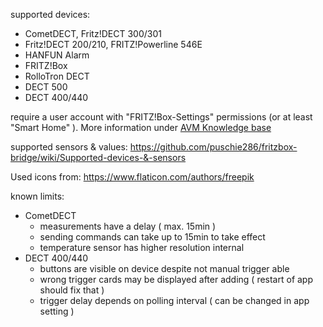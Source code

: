 supported devices:
* CometDECT, Fritz!DECT 300/301
* Fritz!DECT 200/210, FRITZ!Powerline 546E
* HANFUN Alarm
* FRITZ!Box
* RolloTron DECT
* DECT 500
* DECT 400/440

require a user account with "FRITZ!Box-Settings" permissions (or at least "Smart Home" ).
More information under [AVM Knowledge base](https://en.avm.de/service/knowledge-base/dok/FRITZ-Box-7369-int/1522_Accessing-FRITZ-Box-from-the-home-network-with-user-accounts/)

supported sensors & values:
https://github.com/puschie286/fritzbox-bridge/wiki/Supported-devices-&-sensors

Used icons from: https://www.flaticon.com/authors/freepik

known limits:
* CometDECT
  * measurements have a delay ( max. 15min )
  * sending commands can take up to 15min to take effect
  * temperature sensor has higher resolution internal
* DECT 400/440
  * buttons are visible on device despite not manual trigger able
  * wrong trigger cards may be displayed after adding ( restart of app should fix that )
  * trigger delay depends on polling interval ( can be changed in app setting )

